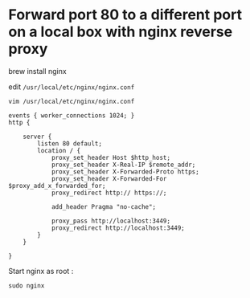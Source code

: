 Forward port 80 to a different port on a local box with nginx reverse proxy
==============

brew install nginx

edit `/usr/local/etc/nginx/nginx.conf`

```
vim /usr/local/etc/nginx/nginx.conf
```


```
events { worker_connections 1024; }
http {

    server {
        listen 80 default;
        location / {
            proxy_set_header Host $http_host;
            proxy_set_header X-Real-IP $remote_addr;
            proxy_set_header X-Forwarded-Proto https;
            proxy_set_header X-Forwarded-For $proxy_add_x_forwarded_for;
            proxy_redirect http:// https://;

            add_header Pragma "no-cache";

            proxy_pass http://localhost:3449;
            proxy_redirect http://localhost:3449;
        }
    }

}
```

Start nginx as root :

```
sudo nginx
```
